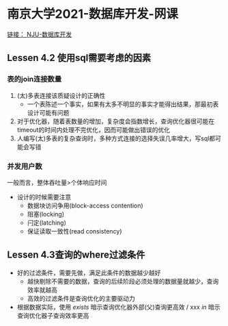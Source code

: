# 南京大学2021-数据库开发-网课

[链接： NJU-数据库开发 ](https://www.bilibili.com/video/BV1954y1L7hE/?p=7&share_source=copy_web&vd_source=11141d7b83e628e7a2f8baf703e55130)

## Lessen 4.2 使用sql需要考虑的因素

### 表的join连接数量
1.  (太)多表连接该质疑设计的正确性
	- 一个表陈述一个事实，如果有太多不明显的事实才能得出结果，那最初表设计可能有问题
2. 对于优化器，随着表数量的增加，复杂度会指数增长，查询优化器很可能在timeout的时间内处理不完优化，因而可能做出错误的优化
3. 人编写(太)多表的复杂查询时，多种方式连接的选择失误几率增大，写sql都可能会写错

### 并发用户数
一般而言，整体吞吐量>个体响应时间

- 设计的时候需要注意
	- 数据块访问争用(block-access contention)
	- 阻塞(locking)
	- 闩定(latching)
	- 保证读取一致性(read consistency)

## Lessen 4.3查询的where过滤条件
- 好的过滤条件，需要先做，满足此条件的数据越少越好
	- 越快剔除不需要的数据，查询的后续阶段必须处理的数据量就越少，查询效率就越高
	- 高效的过滤条件是查询优化的主要驱动力
- 根据数据实际，使用 *exists* 暗示查询优化器外部(父)查询更高效 / xxx *in* 暗示查询优化器子查询效率更高

